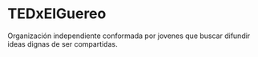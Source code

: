 # TEDxElGuereo
Organización independiente conformada por jovenes que buscar difundir ideas dignas de ser compartidas.
